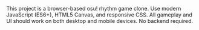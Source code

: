 <!-- Use this file to provide workspace-specific custom instructions to Copilot. For more details, visit https://code.visualstudio.com/docs/copilot/copilot-customization#_use-a-githubcopilotinstructionsmd-file -->

This project is a browser-based osu! rhythm game clone. Use modern JavaScript (ES6+), HTML5 Canvas, and responsive CSS. All gameplay and UI should work on both desktop and mobile devices. No backend required.
